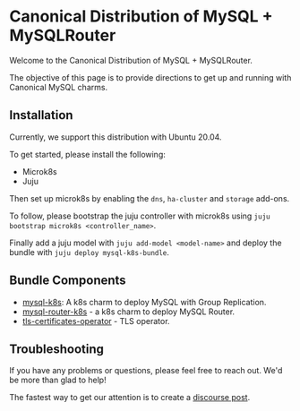 # Canonical Distribution of MySQL + MySQLRouter

Welcome to the Canonical Distribution of MySQL + MySQLRouter.

The objective of this page is to provide directions to get up and running with Canonical MySQL
charms.

## Installation

Currently, we support this distribution with Ubuntu 20.04.

To get started, please install the following:
- Microk8s
- Juju

Then set up microk8s by enabling the `dns`, `ha-cluster` and `storage` add-ons.

To follow, please bootstrap the juju controller with microk8s using `juju bootstrap microk8s <controller_name>`.

Finally add a juju model with `juju add-model <model-name>` and deploy the bundle with `juju deploy mysql-k8s-bundle`.

## Bundle Components
- [mysql-k8s](https://charmhub.io/mysql-k8s): A k8s charm to deploy MySQL with Group Replication.
- [mysql-router-k8s](https://charmhub.io/mysql-router-k8s) - a k8s charm to deploy MySQL Router.
- [tls-certificates-operator](https://charmhub.io/tls-certificates-operator) - TLS operator.

## Troubleshooting

If you have any problems or questions, please feel free to reach out. We'd be more than glad to help!

The fastest way to get our attention is to create a [discourse post](https://discourse.charmhub.io/).
